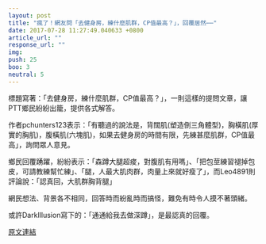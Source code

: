 ```yaml
---
layout: post
title: "瘋了！網友問「去健身房，練什麼肌群，CP值最高？」，回覆居然⋯⋯"
date: 2017-07-28 11:27:49.040633 +0800
article_url: ""
response_url: ""
img: 
push: 25
boo: 3
neutral: 5
---
```


標題寫著：「去健身房，練什麼肌群，CP值最高？」，一則這樣的提問文章，讓PTT鄉民紛紛出籠，提供各式解答。

作者pchunters123表示：「有聽過的說法是，背闊肌(塑造倒三角體型)，胸橫肌(厚實的胸肌)，腹橫肌(六塊肌)，如果去健身房的時間有限，先練甚麼肌群，CP值最高」，詢問眾人意見。

鄉民回覆踴躍，紛紛表示：「森蹲大腿超痠，對腹肌有用嗎」、「把包莖練習褪掉包皮，可請教練幫忙練」、「腿，人最大肌肉群，肉量上來就好瘦了」，而Leo4891則評論說：「認真回，大肌群胸背腿」

網民想法、背景各不相同，回答時而紛亂時而搞怪，難免有時令人摸不著頭緒。

或許DarkIllusion寫下的：「通通給我去做深蹲」，是最認真的回覆。

<a href = "https://www.ptt.cc/bbs/Gossiping/M.1501168322.A.0AC.html">原文連結</a>

